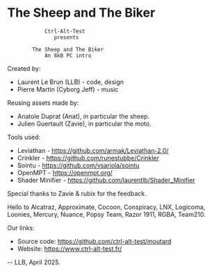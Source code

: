 # The Sheep and The Biker

                Ctrl-Alt-Test
                   presents

            The Sheep and The Biker
                An 8kB PC intro

Created by:
- Laurent Le Brun (LLB) - code, design
- Pierre Martin (Cyborg Jeff) - music

Reusing assets made by:
- Anatole Duprat (Anat), in particular the sheep.
- Julien Guertault (Zavie), in particular the moto.

Tools used:
- Leviathan - https://github.com/armak/Leviathan-2.0/
- Crinkler - https://github.com/runestubbe/Crinkler
- Sointu - https://github.com/vsariola/sointu
- OpenMPT - https://openmpt.org/
- Shader Minifier - https://github.com/laurentlb/Shader_Minifier

Special thanks to Zavie & rubix for the feedback.

Hello to Alcatraz, Approximate, Cocoon, Conspiracy, LNX, Logicoma, Loonies,
Mercury, Nuance, Popsy Team, Razor 1911, RGBA, Team210.

Our links:
- Source code: https://github.com/ctrl-alt-test/moutard
- Website: https://www.ctrl-alt-test.fr/


--
  LLB, April 2025.
